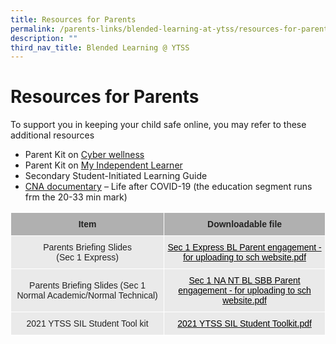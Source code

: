 ```yaml
---
title: Resources for Parents
permalink: /parents-links/blended-learning-at-ytss/resources-for-parents/
description: ""
third_nav_title: Blended Learning @ YTSS
---
```

# **Resources for Parents**


To support you in keeping your child safe online, you may refer to these additional resources  

* Parent Kit on [Cyber wellness](/files/cyber-wellness-for-your-child.pdf)
* Parent Kit on [My Independent Learner](https://go.gov.sg/pkindependentlearner)
* Secondary Student-Initiated Learning Guide
* [CNA documentary](https://youtu.be/ohi9JgPVoRQ) – Life after COVID-19 (the education segment runs frm the 20-33 min mark)


<table style="border-collapse:collapse;border-spacing:0" class="tg"><thead><tr><th style="background-color:#B0B0B0;border-color:#ffffff;border-style:solid;border-width:1px;color:#222;font-family:Arial, sans-serif;font-size:14px;font-weight:bold;overflow:hidden;padding:10px 5px;text-align:center;vertical-align:middle;word-break:normal"><span style="color:#222;background-color:#B0B0B0">Item</span></th><th style="background-color:#B0B0B0;border-color:#ffffff;border-style:solid;border-width:1px;color:#222;font-family:Arial, sans-serif;font-size:14px;font-weight:bold;overflow:hidden;padding:10px 5px;text-align:center;vertical-align:middle;word-break:normal"><span style="color:#222;background-color:#B0B0B0">Downloadable file</span></th></tr></thead><tbody><tr><td style="background-color:#EAEAEA;border-color:#ffffff;border-style:solid;border-width:1px;color:#222;font-family:Arial, sans-serif;font-size:14px;overflow:hidden;padding:10px 5px;text-align:center;vertical-align:top;word-break:normal">        Parents Briefing Slides  <br><span style="color:#222;background-color:#EAEAEA">(Sec 1 Express)</span> </td><td style="background-color:#EAEAEA;border-color:#ffffff;border-style:solid;border-width:1px;color:#222;font-family:Arial, sans-serif;font-size:14px;overflow:hidden;padding:10px 5px;text-align:center;vertical-align:top;word-break:normal"><a href="https://yishuntownsec.moe.edu.sg/qql/slot/u452/Sec%201%20Express%20BL%20Parent%20engagement%20-%20for%20uploading%20to%20sch%20website[1].pdf"><span style="text-decoration:none;color:#000">Sec 1 Express BL Parent engagement - for uploading to sch website.pdf</span></a><br></td></tr><tr><td style="background-color:#EAEAEA;border-color:#ffffff;border-style:solid;border-width:1px;color:#222;font-family:Arial, sans-serif;font-size:14px;overflow:hidden;padding:10px 5px;text-align:center;vertical-align:middle;word-break:normal"><span style="color:#222;background-color:#EAEAEA">Parents Briefing Slides (Sec 1 Normal Academic/Normal Technical)</span></td><td style="background-color:#EAEAEA;border-color:#ffffff;border-style:solid;border-width:1px;color:#222;font-family:Arial, sans-serif;font-size:14px;overflow:hidden;padding:10px 5px;text-align:center;vertical-align:top;word-break:normal"><a href="https://yishuntownsec.moe.edu.sg/qql/slot/u452/Sec%201%20NA%20%20NT%20BL%20%20SBB%20Parent%20engagement%20-%20for%20uploading%20to%20sch%20website.pdf"><span style="text-decoration:none;color:#000">Sec 1 NA NT BL SBB Parent engagement - for uploading to sch website.pdf</span></a><br></td></tr><tr><td style="background-color:#EAEAEA;border-color:#ffffff;border-style:solid;border-width:1px;color:#222;font-family:Arial, sans-serif;font-size:14px;overflow:hidden;padding:10px 5px;text-align:center;vertical-align:middle;word-break:normal"><span style="color:#222;background-color:#EAEAEA"> 2021 YTSS SIL Student Tool kit</span></td><td style="background-color:#EAEAEA;border-color:#ffffff;border-style:solid;border-width:1px;color:#222;font-family:Arial, sans-serif;font-size:14px;overflow:hidden;padding:10px 5px;text-align:center;vertical-align:top;word-break:normal"><a href="https://yishuntownsec.moe.edu.sg/qql/slot/u452/2021%20YTSS%20SIL%20Student%20Toolkit.pdf"><span style="text-decoration:none;color:#000">2021 YTSS SIL Student Toolkit.pdf</span></a><span style="color:#222;background-color:#EAEAEA">  </span></td></tr></tbody></table>
